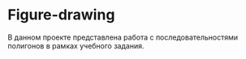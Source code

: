 # Figure-drawing
В данном проекте  представлена работа с последовательностями полигонов в рамках учебного задания.
